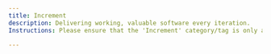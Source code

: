 ```yaml
---
title: Increment
description: Delivering working, valuable software every iteration.
Instructions: Please ensure that the 'Increment' category/tag is only applied to content that delivers working, valuable software in every iteration.

---
```


